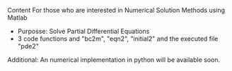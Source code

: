 Content 
For those who are interested in Numerical Solution Methods using Matlab
- Purposse: Solve Partial Differential Equations
- 3 code functions and "bc2m", "eqn2", "initial2" and the executed file "pde2"

Additional: An numerical implementation in python will be available soon. 
